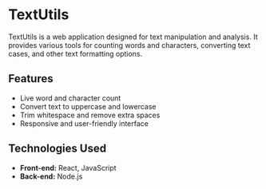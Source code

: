 # TextUtils

TextUtils is a web application designed for text manipulation and analysis. It provides various tools for counting words and characters, converting text cases, and other text formatting options.

## Features

- Live word and character count
- Convert text to uppercase and lowercase
- Trim whitespace and remove extra spaces
- Responsive and user-friendly interface

## Technologies Used

- **Front-end:** React, JavaScript
- **Back-end:** Node.js
